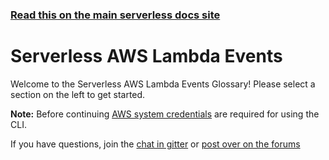 <!--
title: Serverless - AWS Lambda - Events
menuText: AWS
layout: Doc
-->

<!-- DOCS-SITE-LINK:START automatically generated  -->
### [Read this on the main serverless docs site](https://www.serverless.com/docs/providers/aws/)
<!-- DOCS-SITE-LINK:END -->

# Serverless AWS Lambda Events

Welcome to the Serverless AWS Lambda Events Glossary!  Please select a section on the left to get started.

**Note:** Before continuing [AWS system credentials](./guide/credentials/) are required for using the CLI.

If you have questions, join the [chat in gitter](https://gitter.im/serverless/serverless) or [post over on the forums](https://gitter.im/serverless/serverless)
